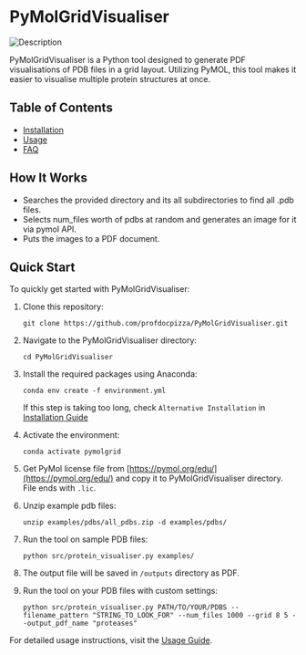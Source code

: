 # PyMolGridVisualiser

![Description](./docs/rainbow_page.png)

PyMolGridVisualiser is a Python tool designed to generate PDF visualisations of PDB files in a grid layout. Utilizing PyMOL, this tool makes it easier to visualise multiple protein structures at once.

## Table of Contents

- [Installation](docs/installation.md)
- [Usage](docs/usage.md)
- [FAQ](docs/faq.md)

## How It Works
- Searches the provided directory and its all subdirectories to find all .pdb files. 
- Selects num_files worth of pdbs at random and generates an image for it via pymol API.
- Puts the images to a PDF document.

## Quick Start

To quickly get started with PyMolGridVisualiser:

1. Clone this repository:
    ```
    git clone https://github.com/profdocpizza/PyMolGridVisualiser.git
    ```

2. Navigate to the PyMolGridVisualiser directory:
    ```
    cd PyMolGridVisualiser
    ```

3. Install the required packages using Anaconda:
    ```
    conda env create -f environment.yml
    ```
    If this step is taking too long, check `Alternative Installation` in [Installation Guide](docs/installation.md)

4. Activate the environment:
    ```
    conda activate pymolgrid
    ```

5. Get PyMol license file from [https://pymol.org/edu/](https://pymol.org/edu/) and copy it to PyMolGridVisualiser directory. File ends with `.lic`.

6. Unzip example pdb files:
    ```
    unzip examples/pdbs/all_pdbs.zip -d examples/pdbs/
    ```

7. Run the tool on sample PDB files:
    ```
    python src/protein_visualiser.py examples/
    ```
8. The output file will be saved in `/outputs` directory as PDF.

9. Run the tool on your PDB files with custom settings:
    ```
    python src/protein_visualiser.py PATH/TO/YOUR/PDBS --filename_pattern "STRING_TO_LOOK_FOR" --num_files 1000 --grid 8 5 --output_pdf_name "proteases"
    ```

    
For detailed usage instructions, visit the [Usage Guide](docs/usage.md).
